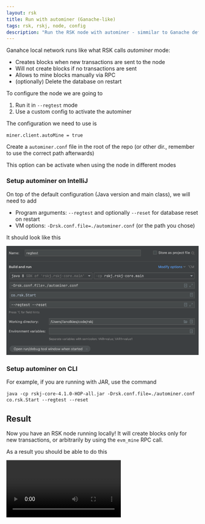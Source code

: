```yaml
---
layout: rsk
title: Run with autominer (Ganache-like)
tags: rsk, rskj, node, config
description: "Run the RSK node with autominer - simmilar to Ganache default config"
---
```


Ganahce local network runs like what RSK calls _autominer_ mode:
- Creates blocks when new transactions are sent to the node
- Will not create blocks if no transactions are sent
- Allows to mine blocks manually via RPC
- (optionally) Delete the database on restart

To configure the node we are going to
1. Run it in `--regtest` mode
2. Use a custom config to activate the autominer

The configuration we need to use is

```
miner.client.autoMine = true
```

Create a `autominer.conf` file in the root of the repo (or other dir., remember to use the correct path afterwards)

This option can be activate when using the node in different modes

### Setup autominer on IntelliJ

On top of the default configuration (Java version and main class), we will need to add

- Program arguments: `--regtest` and optionally `--reset` for database reset on restart
- VM options: `-Drsk.conf.file=./autominer.conf` (or the path you chose)

It should look like this

![autominer_inellij_config](/assets/img/rsk/autominer_intellij_config.png)

### Setup autominer on CLI

For example, if you are running with JAR, use the command

```
java -cp rskj-core-4.1.0-HOP-all.jar -Drsk.conf.file=./autominer.conf co.rsk.Start --regtest --reset
```

## Result

Now you have an RSK node running locally! It will create blocks only for new transactions, or arbitrarily by using the `evm_mine` RPC call.

As a result you should be able to do this

![autominer_demo](/assets/img/rsk/autominer_demo.mov)
